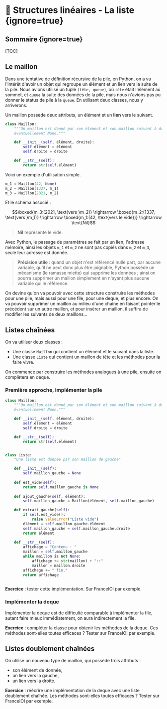 # 🚛 Structures linéaires - La liste {ignore=true}

## Sommaire {ignore=true}

[TOC]

## Le maillon

Dans une tentative de définition récursive de la pile, en Python, on a vu l'intérêt d'avoir un objet qui regroupe un élément et un lien vers la suite de la pile. Nous avions utilisé un tuple `(tête, queue)`, où `tête` était l'élément au sommet, et `queue` la suite des données de la pile, mais nous n'avions pas pu donner le status de pile à la `queue`. En utilisant deux classes, nous y arriverons.

Un maillon possède deux attributs, un élément et un **lien** vers le suivant.

```python
class Maillon:
    """Un maillon est donné par son élément et son maillon suivant à droite,
    éventuellement None."""

    def __init__(self, élément, droite):
        self.élément = élément
        self.droite = droite

    def __str__(self):
        return str(self.élément)
```

Voici un exemple d'utilisation simple.

```python
m_1 = Maillon(42, None)
m_2 = Maillon(1337, m_1)
m_3 = Maillon(2021, m_2)
```

Et le schéma associé :

$$\boxed{m_3:(2021, \text{vers }m_2)} \rightarrow \boxed{m_2:(1337, \text{vers }m_1)} \rightarrow \boxed{m_1:(42, \text{vers le vide})} \rightarrow \text{Nil}$$

> **Nil** représente le vide.

Avec Python, le passage de paramètres se fait par un lien, l'adresse mémoire, ainsi les objets `m_1` et `m_2` ne sont pas copiés dans `m_2` et `m_3`, seule leur adresse est donnée.

> **Précision utile** : quand un objet n'est référencé nulle part, par aucune variable, qu'il ne peut donc plus être joignable, Python possède un mécanisme (le ramasse miette) qui supprime les données ; ainsi on pourra supprimer un maillon simplement en n'ayant plus aucune variable qui le référence.

On devine qu'on va pouvoir avec cette structure construire les méthodes pour une pile, mais aussi pour une file, pour une deque, et plus encore. On va pouvoir supprimer un maillon au milieu d'une chaîne en faisant pointer le précédent sur un autre maillon, et pour insérer un maillon, il suffira de modifier les suivants de deux maillons...

## Listes chaînées

On va utiliser deux classes :
* Une classe `Maillon` qui contient un élément et le suivant dans la liste.
* Une classe `Liste` qui contient un maillon de tête et les méthodes pour la faire vivre.

On commence par construire les méthodes analogues à une pile, ensuite on complètera en deque.

### Première approche, implémenter la pile

```python
class Maillon:
    """Un maillon est donné par son élément et son maillon suivant à droite,
    éventuellement None."""

    def __init__(self, élément, droite):
        self.élément = élément
        self.droite = droite

    def __str__(self):
        return str(self.élément)


class Liste:
    "Une liste est donnée par son maillon de gauche"

    def __init__(self):
        self.maillon_gauche = None
    
    def est_vide(self):
        return self.maillon_gauche is None
    
    def ajout_gauche(self, élément):
        self.maillon_gauche = Maillon(élément, self.maillon_gauche)

    def extrait_gauche(self):
        if self.est_vide():
            raise ValueError("Liste vide")
        élément = self.maillon_gauche.élément
        self.maillon_gauche = self.maillon_gauche.droite
        return élément
    
    def __str__(self):
        affichage = "Contenu : "
        maillon = self.maillon_gauche
        while maillon is not None:
            affichage += str(maillon) + "::"
            maillon = maillon.droite
        affichage += " fin."
        return affichage
    
```

**Exercice** : tester cette implémentation. Sur FranceIOI par exemple.

### Implémenter la deque

Implémenter la deque est de difficulté comparable à implémenter la file, autant faire mieux immédiatement, on aura indirectement la file.

**Exercice** : compléter la classe pour obtenir les méthodes de la deque. Ces méthodes sont-elles toutes efficaces ? Tester sur FranceIOI par exemple.


## Listes doublement chaînées

On utilise un nouveau type de maillon, qui possède trois attributs :
* son élément de donnée,
* un lien vers la gauche,
* un lien vers la droite.

**Exercice** : réécrire une implémentation de la deque avec une liste doublement chaînée. Les méthodes sont-elles toutes efficaces ? Tester sur FranceIOI par exemple.
